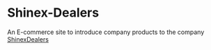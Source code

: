 # Shinex-Dealers

An E-commerce site to introduce company products to the company
[ShinexDealers](http://shinexdealer.com/)
